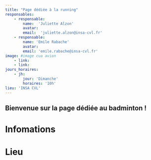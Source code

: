 ```yaml
---
title: "Page dédiée à la running"
responsables:   
    - responsable:
        name:  'Juliette Alzon'
        avatar:
        email:  'juliette.alzon@insa-cvl.fr'
    - responsable:
        name: 'Emile Rabache'
        avatar:
        email: 'emile.rabache@insa-cvl.fr'
image: #image cua avion
    - link:
    - link:
jours_horaires:
    - jh:
        jour: 'Dimanche' 
        horaires: '10h'
lieu: 'INSA CVL'
---
```


## Bienvenue sur la page dédiée au badminton !
# Infomations


# Lieu